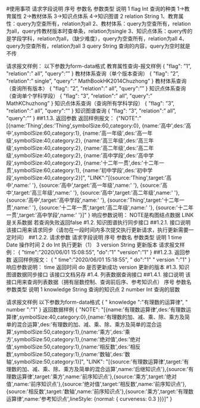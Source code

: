 #使用事项
请求字段说明
序号	参数名	参数类型	说明
1	flag	Int	查询的种类
1->教育属性
2->教材体系
3->知识点体系
4->知识图谱
2	relation	String	1、教育属性：query为空查所有，relation为all
2、教材体系：query为空查所有，relation为all，query传教材版本时查单条，relation为single
3、知识点体系：query传的是学段学科，relation为all，（缺少难度），query为空查所有，relation为all
4、query为空查所有，relation为all
3	query	String	查询的内容，query为空时就是不传


请求报文样例：
以下参数为form-data格式
教育属性查询-报文样例
{
	"flag": ”1”, 
	"relation":” all”,
"query":””
}
教材体系查询（单个版本查询）
{
	"flag": ”2”, 
	"relation":” single”,
"query":” MathBookHK2014Chuzhong”
}
教材体系查询（查询所有版本）
{
	"flag": ”2”, 
	"relation":” all”,
"query":””
}
知识点体系查询（查询单个学科学段）
{
	"flag": ”3”, 
	"relation":” all”,
"query":” MathKChuzhong”
}
知识点体系查询（查询所有学科学段）
{
	"flag": ”3”, 
	"relation":” all”,
"query":””
}
知识图谱查询
{
	"flag": ”3”, 
	"relation":” all”,
"query":””
}
##1.1.3.	返回参数
返回样例报文：
{"NOTE":"[{name:'Thing',des:'Thing',symbolSize:60,category:0},
		{name:'高中',des:'高中',symbolSize:60,category:1},
		{name:'高一年级',des:'高一年级',symbolSize:40,category:2},
		{name:'高三年级',des:'高三年级',symbolSize:40,category:2},
		{name:'高二年级',des:'高二年级',symbolSize:40,category:2},
		{name:'高中学段',des:'高中学段',symbolSize:40,category:2},
		{name:'十二年一贯',des:'十二年一贯',symbolSize:60,category:1},
		{name:'初中学段',des:'初中学段',symbolSize:40,category:2}]",
"LINK":"[{source:'Thing',target:'高中',name:' '},
		{source:'高中',target:'高一年级',name:' '},
		{source:'高中',target:'高三年级',name:' '},
		{source:'高中',target:'高二年级',name:' '},
		{source:'高中',target:'高中学段',name:' '},
		{source:'Thing',target:'十二年一贯',name:' '},
		{source:'十二年一贯',target:'高二年级',name:' '},
		{source:'十二年一贯',target:'高中学段',name:' '}]"
}
响应参数说明：
NOTE是构图结点数据
LINK是关系数据
若查询失败返回false
#1.2.	知识图谱执行同步接口 
##1.2.1.	接口说明
该接口用来请求同步（请勿在一段时间内多次提交执行更新请求，执行更新需要一定时间）
##1.2.2.	请求参数
请求字段说明
序号	参数名	参数类型	说明
1	time	Date	操作时间
2	do	Int	执行更新（1）
3	version	String	更新版本
请求报文样例：
{ 
	"time":”2020/06/01 15:08:55”,
  "do":”1” 
  "version":”1”
}
##1.2.3.	返回参数
返回样例报文：
{
	" time":"2020/06/01 15:18:55",
	" do":"1"
	" version ":"1"
}
响应参数说明：
time				返回时间
do				是否更新成功
version			更新的版本
#1.3.	知识图谱数据同步接口 
该接口文档另存
#1.4.	列表数据查询接口
##1.4.1.	接口说明
该接口用来查询列表数据（拥有层数控制、查询前后序、参考知识点）
序号	参数名	参数类型	说明
1	knowledge	String	查询的知识点
2	number	Int	查询的层数
	
请求报文样例
以下参数为form-data格式
{
	" knowledge ":"有理数的运算律",
	" number ":"1"
}
返回数据样例
{
    "NOTE": "[{name:'有理数运算律',des:'有理数运算律',symbolSize:40,category:0},{name:'有理数的加、减、乘、除、乘方及简单的混合运算',des:'有理数的加、减、乘、除、乘方及简单的混合运算',symbolSize:50,category:1},{name:'乘方',des:'乘方',symbolSize:50,category:1},{name:'绝对值',des:'绝对值',symbolSize:50,category:1},{name:'相反数',des:'相反数',symbolSize:50,category:1},{name:'数轴',des:'数轴',symbolSize:50,category:1}]",
    "LINK": "[{source:'有理数运算律',target:'有理数的加、减、乘、除、乘方及简单的混合运算',name:'后继知识点'},{source:'有理数运算律',target:'乘方',name:'前序知识点'},{source:'乘方',target:'绝对值',name:'前序知识点'},{source:'绝对值',target:'相反数',name:'前序知识点'},{source:'相反数',target:'数轴',name:'前序知识点'},{source:'乘方',target:'有理数运算律',name:'参考知识点',lineStyle: {normal: { curveness: 0.3 }}}]"
}
